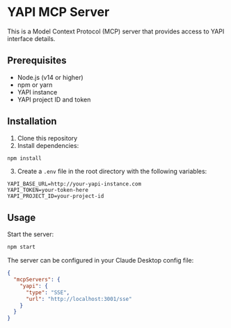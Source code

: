 # YAPI MCP Server

This is a Model Context Protocol (MCP) server that provides access to YAPI interface details.

## Prerequisites

- Node.js (v14 or higher)
- npm or yarn
- YAPI instance
- YAPI project ID and token

## Installation

1. Clone this repository
2. Install dependencies:
```bash
npm install
```

3. Create a `.env` file in the root directory with the following variables:
```
YAPI_BASE_URL=http://your-yapi-instance.com
YAPI_TOKEN=your-token-here
YAPI_PROJECT_ID=your-project-id
```

## Usage

Start the server:
```bash
npm start
```
The server can be configured in your Claude Desktop config file:

```json
{
  "mcpServers": {
    "yapi": {
      "type": "SSE",
      "url": "http://localhost:3001/sse"
    }
  }
}
```